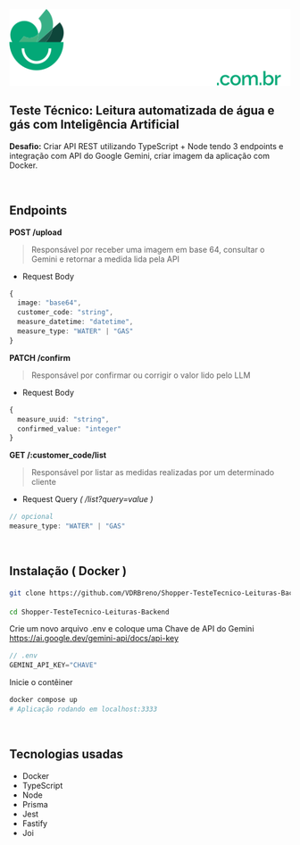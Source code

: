 <div>
  <div align="center">
    <img src="./repository-assets/shopper-logo-light.svg" />
  </div>
  
  <h2>Teste Técnico: Leitura automatizada de água e gás com Inteligência Artificial</h2>
</div>

**Desafio:** Criar API REST utilizando TypeScript + Node tendo 3 endpoints e integração com API do Google Gemini, criar imagem da aplicação com Docker.

<br/>

## Endpoints

**POST /upload**<br/>
> Responsável por receber uma imagem em base 64, consultar o Gemini e retornar a medida lida pela API
- Request Body
```ts
{
  image: "base64",
  customer_code: "string",
  measure_datetime: "datetime",
  measure_type: "WATER" | "GAS"
}
```

**PATCH /confirm**<br/>
> Responsável por confirmar ou corrigir o valor lido pelo LLM
- Request Body
```ts
{
  measure_uuid: "string",
  confirmed_value: "integer"
}
```

**GET /:customer_code/list**<br/>
> Responsável por listar as medidas realizadas por um determinado cliente

- Request Query *( /list?query=value )*
```ts
// opcional
measure_type: "WATER" | "GAS"
```

<br/>

## Instalação ( Docker )

```bash
git clone https://github.com/VDRBreno/Shopper-TesteTecnico-Leituras-Backend.git

cd Shopper-TesteTecnico-Leituras-Backend
```

Crie um novo arquivo .env e coloque uma Chave de API do Gemini https://ai.google.dev/gemini-api/docs/api-key

```ts
// .env
GEMINI_API_KEY="CHAVE"
```

Inicie o contêiner
```bash
docker compose up
# Aplicação rodando em localhost:3333
```

<br/>

## Tecnologias usadas
- Docker
- TypeScript
- Node
- Prisma
- Jest
- Fastify
- Joi